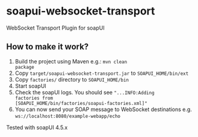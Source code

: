 soapui-websocket-transport
==========================

WebSocket Transport Plugin for soapUI

How to make it work?
-------------

1. Build the project using Maven e.g.: <code>mvn clean package</code>
1. Copy <code>target/soapui-websocket-transport.jar</code> to <code>SOAPUI_HOME/bin/ext</code>
1. Copy <code>factories/</code> directory to <code>SOAPUI_HOME/bin</code>
1. Start soapUI
1. Check the soapUI logs. You should see <code>"...INFO:Adding factories from [SOAPUI_HOME/bin/factories/soapui-factories.xml]"</code>
1. You can now send your SOAP message to WebSocket destinations e.g. <code>ws://localhost:8080/example-webapp/echo</code>

Tested with soapUI 4.5.x